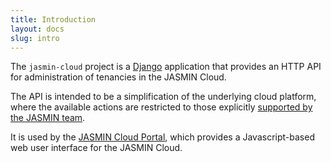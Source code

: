 ```yaml
---
title: Introduction
layout: docs
slug: intro
---
```


The `jasmin-cloud` project is a [Django](https://www.djangoproject.com/)
application that provides an HTTP API for administration of tenancies in the
JASMIN Cloud.

The API is intended to be a simplification of the underlying cloud platform,
where the available actions are restricted to those explicitly
[supported by the JASMIN team](https://accounts.jasmin.ac.uk/account/support/).

It is used by the [JASMIN Cloud Portal](https://github.com/cedadev/jasmin-cloud-ui),
which provides a Javascript-based web user interface for the JASMIN Cloud.
